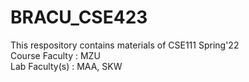 # BRACU_CSE423
<html>
  <body>
  This respository contains materials of CSE111 Spring'22 <br/>
  Course Faculty : MZU <br/>
  Lab Faculty(s) : MAA, SKW
  </body>
</html>

